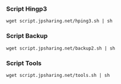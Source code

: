 ### Script Hingp3
```
wget script.jpsharing.net/hping3.sh | sh
```
### Script Backup
```
wget script.jpsharing.net/backup2.sh | sh
```
### Script Tools
```
wget script.jpsharing.net/tools.sh | sh
```
